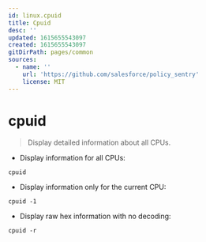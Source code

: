 ```yaml
---
id: linux.cpuid
title: Cpuid
desc: ''
updated: 1615655543097
created: 1615655543097
gitDirPath: pages/common
sources:
  - name: ''
    url: 'https://github.com/salesforce/policy_sentry'
    license: MIT
---
```

# cpuid

> Display detailed information about all CPUs.

- Display information for all CPUs:

`cpuid`

- Display information only for the current CPU:

`cpuid -1`

- Display raw hex information with no decoding:

`cpuid -r`

